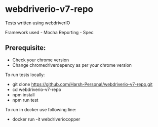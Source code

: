 # webdriverio-v7-repo

Tests written using webdriverIO

Framework used - Mocha
Reporting - Spec

## Prerequisite:

- Check your chrome version
- Change chromedriverdepency as per your chrome version

To run tests locally:

- git clone https://github.com/Harsh-Personal/webdriverio-v7-repo.git
- cd webdriverio-v7-repo
- npm install
- npm run test

To run in docker use following line:

- docker run -it webdriveriocopper
